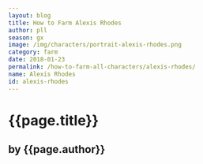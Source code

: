 ```yaml
---
layout: blog
title: How to Farm Alexis Rhodes
author: pll
season: gx
image: /img/characters/portrait-alexis-rhodes.png
category: farm
date: 2018-01-23
permalink: /how-to-farm-all-characters/alexis-rhodes/
name: Alexis Rhodes
id: alexis-rhodes
---
```


# {{page.title}}
## by {{page.author}}